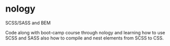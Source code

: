 # nology

SCSS/SASS and BEM

Code along with boot-camp course through nology and learning how to use SCSS and SASS also how to compile and nest elements from SCSS to CSS.
